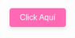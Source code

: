 <!DOCTYPE html>
<html lang="es">
<head>
    <meta charset="UTF-8">
    <meta name="viewport" content="width=device-width, initial-scale=1.0">
    <title>Página de Prueba</title>
    <style>
        body {
            display: flex;
            justify-content: center;
            align-items: center;
            height: 100vh;
            background: url('https://www.transparenttextures.com/patterns/white-jeans.png') repeat;
            margin: 0;
        }
        button {
            padding: 10px 20px;
            font-size: 16px;
            cursor: pointer;
            border: none;
            border-radius: 5px;
            background-color: #ff69b4; /* Color rosa */
            color: white;
            box-shadow: 0px 4px 6px rgba(0, 0, 0, 0.1);
        }
        .message {
            display: none;
            margin-top: 20px;
            font-size: 24px;
            color: #ff1493; /* Color rosa fuerte */
        }
    </style>
</head>
<body>
    <div>
        <button onclick="showMessage()">Click Aquí</button>
        <div id="message" class="message">Te quiero Alexa mua <3</div>
    </div>
    <script>
        function showMessage() {
            document.getElementById('message').style.display = 'block';
        }
    </script>
</body>
</html>
